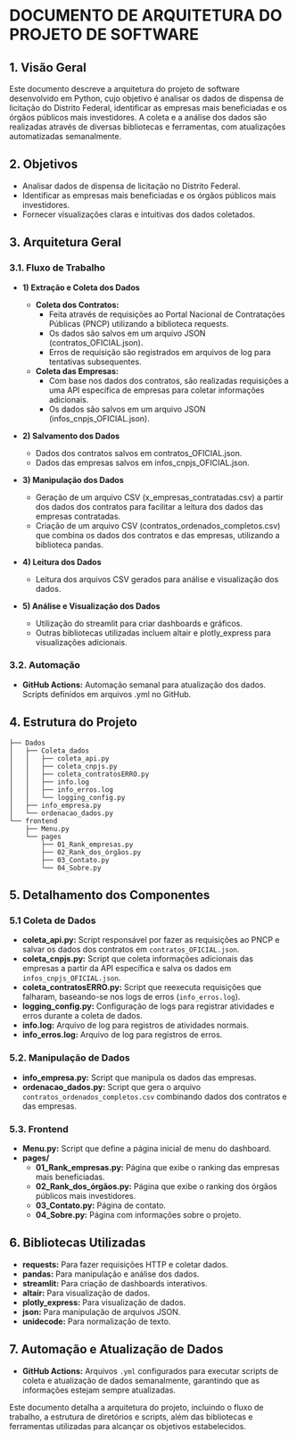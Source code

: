 # DOCUMENTO DE ARQUITETURA DO PROJETO DE SOFTWARE

## 1. Visão Geral
Este documento descreve a arquitetura do projeto de software desenvolvido em Python, cujo objetivo é analisar os dados de dispensa de licitação do Distrito Federal, identificar as empresas mais beneficiadas e os órgãos públicos mais investidores. A coleta e a análise dos dados são realizadas através de diversas bibliotecas e ferramentas, com atualizações automatizadas semanalmente.

## 2. Objetivos
- Analisar dados de dispensa de licitação no Distrito Federal.
- Identificar as empresas mais beneficiadas e os órgãos públicos mais investidores.
- Fornecer visualizações claras e intuitivas dos dados coletados.

## 3. Arquitetura Geral

### 3.1. Fluxo de Trabalho
- **1) Extração e Coleta dos Dados**
     - **Coleta dos Contratos:** 
        * Feita através de requisições ao Portal Nacional de Contratações Públicas (PNCP) utilizando a biblioteca requests. 
        * Os dados são salvos em um arquivo JSON (contratos_OFICIAL.json).
        * Erros de requisição são registrados em arquivos de log para tentativas subsequentes.
     - **Coleta das Empresas:**
        * Com base nos dados dos contratos, são realizadas requisições a uma API específica de empresas para coletar informações adicionais. 
        * Os dados são salvos em um arquivo JSON (infos_cnpjs_OFICIAL.json).

- **2) Salvamento dos Dados**
     * Dados dos contratos salvos em contratos_OFICIAL.json.
     * Dados das empresas salvos em infos_cnpjs_OFICIAL.json.

- **3) Manipulação dos Dados**
     * Geração de um arquivo CSV (x_empresas_contratadas.csv) a partir dos dados dos contratos para facilitar a leitura dos dados das empresas contratadas.
     * Criação de um arquivo CSV (contratos_ordenados_completos.csv) que combina os dados dos contratos e das empresas, utilizando a biblioteca pandas.

- **4) Leitura dos Dados**
     * Leitura dos arquivos CSV gerados para análise e visualização dos dados.

- **5) Análise e Visualização dos Dados**
     * Utilização do streamlit para criar dashboards e gráficos.
     * Outras bibliotecas utilizadas incluem altair e plotly_express para visualizações adicionais.

### 3.2. Automação
- **GitHub Actions:** Automação semanal para atualização dos dados. Scripts definidos em arquivos .yml no GitHub.

## 4. Estrutura do Projeto

```
├── Dados
│   ├── Coleta_dados
│   │   ├── coleta_api.py
│   │   ├── coleta_cnpjs.py
│   │   ├── coleta_contratosERRO.py
│   │   ├── info.log
│   │   ├── info_erros.log
│   │   └── logging_config.py
│   ├── info_empresa.py
│   └── ordenacao_dados.py
└── frontend
    ├── Menu.py
    └── pages
        ├── 01_Rank_empresas.py
        ├── 02_Rank_dos_órgãos.py
        ├── 03_Contato.py
        └── 04_Sobre.py
```

## 5. Detalhamento dos Componentes

### 5.1 Coleta de Dados

- **coleta_api.py:** Script responsável por fazer as requisições ao PNCP e salvar os dados dos contratos em `contratos_OFICIAL.json`.
- **coleta_cnpjs.py:** Script que coleta informações adicionais das empresas a partir da API específica e salva os dados em `infos_cnpjs_OFICIAL.json`.
- **coleta_contratosERRO.py:** Script que reexecuta requisições que falharam, baseando-se nos logs de erros (`info_erros.log`).
- **logging_config.py:** Configuração de logs para registrar atividades e erros durante a coleta de dados.
- **info.log:** Arquivo de log para registros de atividades normais.
- **info_erros.log:** Arquivo de log para registros de erros.

### 5.2. Manipulação de Dados

- **info_empresa.py:** Script que manipula os dados das empresas.
- **ordenacao_dados.py:** Script que gera o arquivo `contratos_ordenados_completos.csv` combinando dados dos contratos e das empresas.

### 5.3. Frontend

- **Menu.py:** Script que define a página inicial de menu do dashboard.
- **pages/**
    - **01_Rank_empresas.py:** Página que exibe o ranking das empresas mais beneficiadas.
    - **02_Rank_dos_órgãos.py:** Página que exibe o ranking dos órgãos públicos mais investidores.
    - **03_Contato.py:** Página de contato.
    - **04_Sobre.py:** Página com informações sobre o projeto.

## 6. Bibliotecas Utilizadas

- **requests:** Para fazer requisições HTTP e coletar dados.
- **pandas:** Para manipulação e análise dos dados.
- **streamlit:** Para criação de dashboards interativos.
- **altair:** Para visualização de dados.
- **plotly_express:** Para visualização de dados.
- **json:** Para manipulação de arquivos JSON.
- **unidecode:** Para normalização de texto.

## 7. Automação e Atualização de Dados

- **GitHub Actions:** Arquivos `.yml` configurados para executar scripts de coleta e atualização de dados semanalmente, garantindo que as informações estejam sempre atualizadas.

Este documento detalha a arquitetura do projeto, incluindo o fluxo de trabalho, a estrutura de diretórios e scripts, além das bibliotecas e ferramentas utilizadas para alcançar os objetivos estabelecidos.